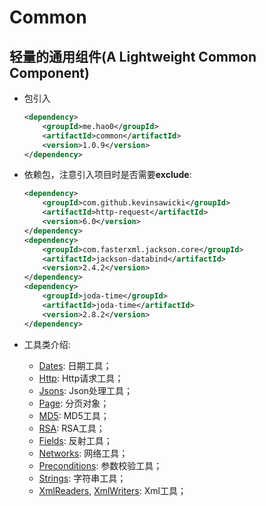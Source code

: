 # Common

轻量的通用组件(A Lightweight Common Component)
---

+ 包引入
	
	```xml
	<dependency>
        <groupId>me.hao0</groupId>
        <artifactId>common</artifactId>
        <version>1.0.9</version>
    </dependency>
	```
	
+ 依赖包，注意引入项目时是否需要**exclude**:

	```xml
	<dependency>
        <groupId>com.github.kevinsawicki</groupId>
        <artifactId>http-request</artifactId>
        <version>6.0</version>
    </dependency>
    <dependency>
        <groupId>com.fasterxml.jackson.core</groupId>
        <artifactId>jackson-databind</artifactId>
        <version>2.4.2</version>
    </dependency>
    <dependency>
        <groupId>joda-time</groupId>
        <artifactId>joda-time</artifactId>
        <version>2.8.2</version>
    </dependency>
	```

+ 工具类介绍:

	+ [Dates](src/main/java/me/hao0/common/date/Dates.java): 日期工具；
	+ [Http](src/main/java/me/hao0/common/http/Http.java): Http请求工具；
	+ [Jsons](src/main/java/me/hao0/common/json/Jsons.java): Json处理工具；
	+ [Page](src/main/java/me/hao0/common/model/Page.java): 分页对象；
	+ [MD5](src/main/java/me/hao0/common/security/MD5.java): MD5工具；
	+ [RSA](src/main/java/me/hao0/common/secruity/RSA.java): RSA工具；
	+ [Fields](src/main/java/me/hao0/common/util/Fields.java): 反射工具；
	+ [Networks](src/main/java/me/hao0/common/util/Networks.java): 网络工具；
	+ [Preconditions](src/main/java/me/hao0/common/util/Preconditions.java): 参数校验工具；
	+ [Strings](src/main/java/me/hao0/common/util/Strings.java): 字符串工具；
	+ [XmlReaders](src/main/java/me/hao0/common/xml/XmlReaders.java), [XmlWriters](src/main/java/me/hao0/common/xml/XmlWriters.java): Xml工具；

      